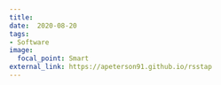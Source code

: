 ```yaml
---
title: 
date:  2020-08-20
tags:
- Software
image:
  focal_point: Smart
external_link: https://apeterson91.github.io/rsstap
---
```


